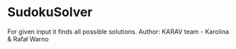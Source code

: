 SudokuSolver
============
For given input it finds all possible solutions.
Author: KARAV team - Karolina & Rafał Warno

